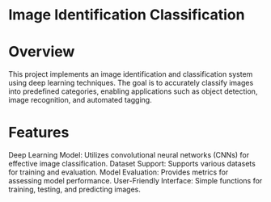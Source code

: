 # Image Identification Classification

# Overview

This project implements an image identification and classification system using deep learning techniques. The goal is to accurately classify images into predefined categories, enabling applications such as object detection, image recognition, and automated tagging.

# Features

Deep Learning Model: Utilizes convolutional neural networks (CNNs) for effective image classification.
Dataset Support: Supports various datasets for training and evaluation.
Model Evaluation: Provides metrics for assessing model performance.
User-Friendly Interface: Simple functions for training, testing, and predicting images.
